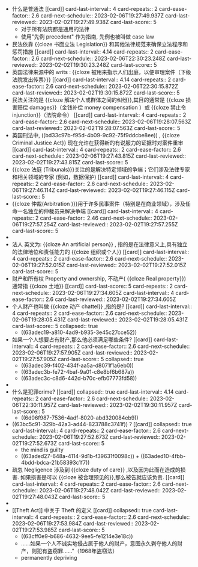 - 什么是普通法 [[card]]
  card-last-interval:: 4
  card-repeats:: 2
  card-ease-factor:: 2.6
  card-next-schedule:: 2023-02-06T19:27:49.937Z
  card-last-reviewed:: 2023-02-02T19:27:49.938Z
  card-last-score:: 5
	- 对于所有法院都是通用的法律
	- 使用"先例 precedent" 作为指南, 先例也被叫做 case law
- 民法依靠 {{cloze  书面立法 Legislation}} 和其他法律规范来确保立法程序和惩罚措施 [[card]]
  card-last-interval:: 4.14
  card-repeats:: 2
  card-ease-factor:: 2.6
  card-next-schedule:: 2023-02-06T22:30:23.248Z
  card-last-reviewed:: 2023-02-02T19:30:23.248Z
  card-last-score:: 5
- 英国法律来源中的 writs : {{cloze 被用来指示人们出庭，以便审理案件（下级法院发出传票）}} [[card]]
  card-last-interval:: 4.14
  card-repeats:: 2
  card-ease-factor:: 2.6
  card-next-schedule:: 2023-02-06T22:30:15.872Z
  card-last-reviewed:: 2023-02-02T19:30:15.872Z
  card-last-score:: 5
- 民法关注的是 {{cloze 解决个人或群体之间的纠纷}},其目的通常是 {{cloze 损害赔偿  damages}}（金钱补偿 money compensation ）或 {{cloze 禁止令 injunction}}（法院命令） [[card]]
  card-last-interval:: 4
  card-repeats:: 2
  card-ease-factor:: 2.6
  card-next-schedule:: 2023-02-06T19:28:07.563Z
  card-last-reviewed:: 2023-02-02T19:28:07.563Z
  card-last-score:: 5
- 英国刑法中, ((bd33c97b-f95d-4b09-9c92-75f9ddcbe8ee)) , {{cloze  Criminal Justice Act}} 现在允许在获得新的有说服力的证据时对案件重审 [[card]]
  card-last-interval:: 4
  card-repeats:: 2
  card-ease-factor:: 2.6
  card-next-schedule:: 2023-02-06T19:27:43.815Z
  card-last-reviewed:: 2023-02-02T19:27:43.815Z
  card-last-score:: 5
- {{cloze 法庭 (Tribunals)}}关注的是解决特定领域的争端；它们涉及法律专家和相关领域的专家 (例如，数据保护) [[card]]
  card-last-interval:: 4
  card-repeats:: 2
  card-ease-factor:: 2.6
  card-next-schedule:: 2023-02-06T19:27:46.114Z
  card-last-reviewed:: 2023-02-02T19:27:46.115Z
  card-last-score:: 5
- {{cloze 仲裁(Arbitration )}}用于许多民事案件（特别是在商业领域），涉及任命一名独立的仲裁员来解决争端 [[card]]
  card-last-interval:: 4
  card-repeats:: 2
  card-ease-factor:: 2.46
  card-next-schedule:: 2023-02-06T19:27:57.254Z
  card-last-reviewed:: 2023-02-02T19:27:57.255Z
  card-last-score:: 5
-
- 法人 英文为: {{cloze An artificial person}} , 指的是在法律意义上,具有独立的法律地位和责任能力的 {{cloze 组织或个人}} [[card]]
  card-last-interval:: 4
  card-repeats:: 2
  card-ease-factor:: 2.6
  card-next-schedule:: 2023-02-06T19:27:52.015Z
  card-last-reviewed:: 2023-02-02T19:27:52.015Z
  card-last-score:: 5
- 财产和所有权 Property and ownership, 不动产( {{cloze Real property}}) 通常指 {{cloze 土地}} [[card]]
  card-last-score:: 5
  card-repeats:: 2
  card-next-schedule:: 2023-02-06T19:27:34.605Z
  card-last-interval:: 4
  card-ease-factor:: 2.6
  card-last-reviewed:: 2023-02-02T19:27:34.605Z
- 个人财产也叫做 {{cloze  动产 chattel}} ,指的是? [[card]]
  card-last-interval:: 4
  card-repeats:: 2
  card-ease-factor:: 2.6
  card-next-schedule:: 2023-02-06T19:28:05.431Z
  card-last-reviewed:: 2023-02-02T19:28:05.431Z
  card-last-score:: 5
  collapsed:: true
	- ((63adec19-a810-4ad9-b935-3e45c27cce52))
- 如果一个人想要占有财产,那么他必须满足哪些条件? [[card]]
  card-last-interval:: 4
  card-repeats:: 2
  card-ease-factor:: 2.6
  card-next-schedule:: 2023-02-06T19:27:57.905Z
  card-last-reviewed:: 2023-02-02T19:27:57.905Z
  card-last-score:: 5
  collapsed:: true
	- ((63adec39-f402-434f-aa5a-d8071f1a6eb0))
	- ((63adec3b-fe72-4baf-9a01-c8e8bf6b687a))
	- ((63adec3c-c8d6-442d-b70c-efb07773fd58))
-
- 什么是犯罪crime? [[card]]
  collapsed:: true
  card-last-interval:: 4.14
  card-repeats:: 2
  card-ease-factor:: 2.6
  card-next-schedule:: 2023-02-06T22:30:11.957Z
  card-last-reviewed:: 2023-02-02T19:30:11.957Z
  card-last-score:: 5
	- ((6d06f987-7536-4adf-8020-abd320084eb9))
- ((63bc5c91-329b-42a3-ad44-823788c3741f)) ? [[card]]
  collapsed:: true
  card-last-interval:: 4
  card-repeats:: 2
  card-ease-factor:: 2.6
  card-next-schedule:: 2023-02-06T19:27:52.673Z
  card-last-reviewed:: 2023-02-02T19:27:52.673Z
  card-last-score:: 5
	- the mind is guilty
	- ((63aded27-648a-4114-9d1b-f39631f0098c)) + ((63aded10-4fbb-4bdd-bdca-21b58393c1f7))
- 疏忽 Negligence 涉及到  {{cloze duty of care}} ,以及因为此而在造成的损害. 如果损害是可以 {{cloze 被合理预见的}},那么被告就应该负责. [[card]]
  card-last-interval:: 4
  card-repeats:: 2
  card-ease-factor:: 2.6
  card-next-schedule:: 2023-02-06T19:27:48.042Z
  card-last-reviewed:: 2023-02-02T19:27:48.043Z
  card-last-score:: 5
-
- [[Theft Act]] 中关于 Theft 的定义 [[card]]
  collapsed:: true
  card-last-interval:: 4
  card-repeats:: 2
  card-ease-factor:: 2.6
  card-next-schedule:: 2023-02-06T19:27:53.984Z
  card-last-reviewed:: 2023-02-02T19:27:53.985Z
  card-last-score:: 5
	- ((63cff0e9-b686-4632-9ee5-fe1214e3e18c))
	- ......如果一个人不诚实地侵占属于他人的财产，意图永久剥夺他人的财产，则犯有盗窃罪......"（1968年盗窃法）
	- permanently depriving